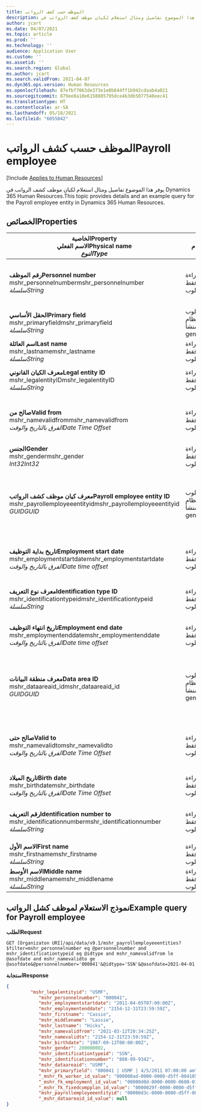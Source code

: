 ```yaml
---
title: الموظف حسب كشف الرواتب
description: يوفر هذا الموضوع تفاصيل ومثال استعلام لكيان موظف كشف الرواتب في Dynamics 365 Human Resources.
author: jcart
ms.date: 04/07/2021
ms.topic: article
ms.prod: ''
ms.technology: ''
audience: Application User
ms.custom: ''
ms.assetid: ''
ms.search.region: Global
ms.author: jcart
ms.search.validFrom: 2021-04-07
ms.dyn365.ops.version: Human Resources
ms.openlocfilehash: 87efbf7063de373e1e0b844ff1b942cdaab4a021
ms.sourcegitcommit: 879ee8a10e6158885795dce4b3db5077540eec41
ms.translationtype: HT
ms.contentlocale: ar-SA
ms.lasthandoff: 05/18/2021
ms.locfileid: "6055042"
---
```

# <a name="payroll-employee"></a><span data-ttu-id="243fc-103">الموظف حسب كشف الرواتب</span><span class="sxs-lookup"><span data-stu-id="243fc-103">Payroll employee</span></span>

[!include [Applies to Human Resources](../includes/applies-to-hr.md)]

<span data-ttu-id="243fc-104">يوفر هذا الموضوع تفاصيل ومثال استعلام لكيان موظف كشف الرواتب في Dynamics 365 Human Resources.</span><span class="sxs-lookup"><span data-stu-id="243fc-104">This topic provides details and an example query for the Payroll employee entity in Dynamics 365 Human Resources.</span></span>

## <a name="properties"></a><span data-ttu-id="243fc-105">الخصائص</span><span class="sxs-lookup"><span data-stu-id="243fc-105">Properties</span></span>

| <span data-ttu-id="243fc-106">الخاصية</span><span class="sxs-lookup"><span data-stu-id="243fc-106">Property</span></span><br><span data-ttu-id="243fc-107">**الاسم الفعلي**</span><span class="sxs-lookup"><span data-stu-id="243fc-107">**Physical name**</span></span><br><span data-ttu-id="243fc-108">**_النوع_**</span><span class="sxs-lookup"><span data-stu-id="243fc-108">**_Type_**</span></span> | <span data-ttu-id="243fc-109">استخدام</span><span class="sxs-lookup"><span data-stu-id="243fc-109">Use</span></span> | <span data-ttu-id="243fc-110">الوصف</span><span class="sxs-lookup"><span data-stu-id="243fc-110">Description</span></span> |
| --- | --- | --- |
| <span data-ttu-id="243fc-111">**رقم الموظف**</span><span class="sxs-lookup"><span data-stu-id="243fc-111">**Personnel number**</span></span><br><span data-ttu-id="243fc-112">mshr_personnelnumber</span><span class="sxs-lookup"><span data-stu-id="243fc-112">mshr_personnelnumber</span></span><br><span data-ttu-id="243fc-113">*سلسلة*</span><span class="sxs-lookup"><span data-stu-id="243fc-113">*String*</span></span> | <span data-ttu-id="243fc-114">للقراءة فقط</span><span class="sxs-lookup"><span data-stu-id="243fc-114">Read-only</span></span><br><span data-ttu-id="243fc-115">مطلوب</span><span class="sxs-lookup"><span data-stu-id="243fc-115">Required</span></span> | <span data-ttu-id="243fc-116">رقم الموظف الفريد الخاص بالموظف.</span><span class="sxs-lookup"><span data-stu-id="243fc-116">The employee's unique personnel number.</span></span> |
| <span data-ttu-id="243fc-117">**الحقل الأساسي**</span><span class="sxs-lookup"><span data-stu-id="243fc-117">**Primary field**</span></span><br><span data-ttu-id="243fc-118">mshr_primaryfield</span><span class="sxs-lookup"><span data-stu-id="243fc-118">mshr_primaryfield</span></span><br><span data-ttu-id="243fc-119">*سلسلة*</span><span class="sxs-lookup"><span data-stu-id="243fc-119">*String*</span></span> | <span data-ttu-id="243fc-120">مطلوب</span><span class="sxs-lookup"><span data-stu-id="243fc-120">Required</span></span><br><span data-ttu-id="243fc-121">النظام منشأ</span><span class="sxs-lookup"><span data-stu-id="243fc-121">System generated</span></span> |  |
| <span data-ttu-id="243fc-122">**اسم العائلة**</span><span class="sxs-lookup"><span data-stu-id="243fc-122">**Last name**</span></span><br><span data-ttu-id="243fc-123">mshr_lastname</span><span class="sxs-lookup"><span data-stu-id="243fc-123">mshr_lastname</span></span><br><span data-ttu-id="243fc-124">*سلسلة*</span><span class="sxs-lookup"><span data-stu-id="243fc-124">*String*</span></span> | <span data-ttu-id="243fc-125">للقراءة فقط</span><span class="sxs-lookup"><span data-stu-id="243fc-125">Read only</span></span><br><span data-ttu-id="243fc-126">مطلوب</span><span class="sxs-lookup"><span data-stu-id="243fc-126">Required</span></span> | <span data-ttu-id="243fc-127">اسم العائلة للموظف.</span><span class="sxs-lookup"><span data-stu-id="243fc-127">Employee last name.</span></span> |
| <span data-ttu-id="243fc-128">**معرف الكيان القانوني**</span><span class="sxs-lookup"><span data-stu-id="243fc-128">**Legal entity ID**</span></span><br><span data-ttu-id="243fc-129">mshr_legalentityID</span><span class="sxs-lookup"><span data-stu-id="243fc-129">mshr_legalentityID</span></span><br><span data-ttu-id="243fc-130">*سلسلة*</span><span class="sxs-lookup"><span data-stu-id="243fc-130">*String*</span></span> | <span data-ttu-id="243fc-131">للقراءة فقط</span><span class="sxs-lookup"><span data-stu-id="243fc-131">Read-only</span></span><br><span data-ttu-id="243fc-132">مطلوب</span><span class="sxs-lookup"><span data-stu-id="243fc-132">Required</span></span> | <span data-ttu-id="243fc-133">يحدد الكيان القانوني (الشركة).</span><span class="sxs-lookup"><span data-stu-id="243fc-133">Specifies the legal entity (company).</span></span> |
| <span data-ttu-id="243fc-134">**صالح من**</span><span class="sxs-lookup"><span data-stu-id="243fc-134">**Valid from**</span></span><br><span data-ttu-id="243fc-135">mshr_namevalidfrom</span><span class="sxs-lookup"><span data-stu-id="243fc-135">mshr_namevalidfrom</span></span><br><span data-ttu-id="243fc-136">*الفرق بالتاريخ والوقت*</span><span class="sxs-lookup"><span data-stu-id="243fc-136">*Date Time Offset*</span></span> | <span data-ttu-id="243fc-137">للقراءة فقط</span><span class="sxs-lookup"><span data-stu-id="243fc-137">Read-only</span></span> <br><span data-ttu-id="243fc-138">مطلوب</span><span class="sxs-lookup"><span data-stu-id="243fc-138">Required</span></span> | <span data-ttu-id="243fc-139">تاريخ بدء صلاحية معلومات الموظف.</span><span class="sxs-lookup"><span data-stu-id="243fc-139">Date the employee information is valid from.</span></span>  |
| <span data-ttu-id="243fc-140">**الجنس**</span><span class="sxs-lookup"><span data-stu-id="243fc-140">**Gender**</span></span><br><span data-ttu-id="243fc-141">mshr_gender</span><span class="sxs-lookup"><span data-stu-id="243fc-141">mshr_gender</span></span><br><span data-ttu-id="243fc-142">*Int32*</span><span class="sxs-lookup"><span data-stu-id="243fc-142">*Int32*</span></span> | <span data-ttu-id="243fc-143">للقراءة فقط</span><span class="sxs-lookup"><span data-stu-id="243fc-143">Read-only</span></span><br><span data-ttu-id="243fc-144">مطلوب</span><span class="sxs-lookup"><span data-stu-id="243fc-144">Required</span></span> | <span data-ttu-id="243fc-145">جنس الموظف.</span><span class="sxs-lookup"><span data-stu-id="243fc-145">The employee's gender.</span></span> |
| <span data-ttu-id="243fc-146">**معرف كيان موظف كشف الرواتب**</span><span class="sxs-lookup"><span data-stu-id="243fc-146">**Payroll employee entity ID**</span></span><br><span data-ttu-id="243fc-147">mshr_payrollemployeeentityid</span><span class="sxs-lookup"><span data-stu-id="243fc-147">mshr_payrollemployeeentityid</span></span><br><span data-ttu-id="243fc-148">*GUID*</span><span class="sxs-lookup"><span data-stu-id="243fc-148">*GUID*</span></span> | <span data-ttu-id="243fc-149">مطلوب</span><span class="sxs-lookup"><span data-stu-id="243fc-149">Required</span></span><br><span data-ttu-id="243fc-150">النظام منشأ</span><span class="sxs-lookup"><span data-stu-id="243fc-150">System generated</span></span> | <span data-ttu-id="243fc-151">قيمة معرف GUID منشأ بواسطة النظام لتعريف الموظف بشكل فريد.</span><span class="sxs-lookup"><span data-stu-id="243fc-151">A system-generated GUID value to uniquely identify the employee.</span></span> |
| <span data-ttu-id="243fc-152">**تاريخ بداية التوظيف**</span><span class="sxs-lookup"><span data-stu-id="243fc-152">**Employment start date**</span></span><br><span data-ttu-id="243fc-153">mshr_employmentstartdate</span><span class="sxs-lookup"><span data-stu-id="243fc-153">mshr_employmentstartdate</span></span><br><span data-ttu-id="243fc-154">*الفرق بالتاريخ والوقت*</span><span class="sxs-lookup"><span data-stu-id="243fc-154">*Date time offset*</span></span> | <span data-ttu-id="243fc-155">للقراءة فقط</span><span class="sxs-lookup"><span data-stu-id="243fc-155">Read-only</span></span><br><span data-ttu-id="243fc-156">مطلوب</span><span class="sxs-lookup"><span data-stu-id="243fc-156">Required</span></span> | <span data-ttu-id="243fc-157">تاريخ بدء توظيف الموظف.</span><span class="sxs-lookup"><span data-stu-id="243fc-157">The start date of the employee's employment.</span></span> |
| <span data-ttu-id="243fc-158">**معرف نوع التعريف**</span><span class="sxs-lookup"><span data-stu-id="243fc-158">**Identification type ID**</span></span><br><span data-ttu-id="243fc-159">mshr_identificationtypeid</span><span class="sxs-lookup"><span data-stu-id="243fc-159">mshr_identificationtypeid</span></span><br><span data-ttu-id="243fc-160">*سلسلة*</span><span class="sxs-lookup"><span data-stu-id="243fc-160">*String*</span></span> |<span data-ttu-id="243fc-161">للقراءة فقط</span><span class="sxs-lookup"><span data-stu-id="243fc-161">Read-only</span></span><br><span data-ttu-id="243fc-162">مطلوب</span><span class="sxs-lookup"><span data-stu-id="243fc-162">Required</span></span> | <span data-ttu-id="243fc-163">نوع التعريف المحدد للموظف.</span><span class="sxs-lookup"><span data-stu-id="243fc-163">The identification type defined for the employee.</span></span> |
| <span data-ttu-id="243fc-164">**تاريخ انتهاء التوظيف**</span><span class="sxs-lookup"><span data-stu-id="243fc-164">**Employment end date**</span></span><br><span data-ttu-id="243fc-165">mshr_employmentenddate</span><span class="sxs-lookup"><span data-stu-id="243fc-165">mshr_employmentenddate</span></span><br><span data-ttu-id="243fc-166">*الفرق بالتاريخ والوقت*</span><span class="sxs-lookup"><span data-stu-id="243fc-166">*Date time offset*</span></span> | <span data-ttu-id="243fc-167">للقراءة فقط</span><span class="sxs-lookup"><span data-stu-id="243fc-167">Read-only</span></span><br><span data-ttu-id="243fc-168">مطلوب</span><span class="sxs-lookup"><span data-stu-id="243fc-168">Required</span></span> |<span data-ttu-id="243fc-169">تاريخ انتهاء توظيف الموظف.</span><span class="sxs-lookup"><span data-stu-id="243fc-169">The end of the employee's employment.</span></span>  |
| <span data-ttu-id="243fc-170">**معرف منطقة البيانات**</span><span class="sxs-lookup"><span data-stu-id="243fc-170">**Data area ID**</span></span><br><span data-ttu-id="243fc-171">mshr_dataareaid_id</span><span class="sxs-lookup"><span data-stu-id="243fc-171">mshr_dataareaid_id</span></span><br><span data-ttu-id="243fc-172">*GUID*</span><span class="sxs-lookup"><span data-stu-id="243fc-172">*GUID*</span></span> | <span data-ttu-id="243fc-173">مطلوب</span><span class="sxs-lookup"><span data-stu-id="243fc-173">Required</span></span> <br><span data-ttu-id="243fc-174">النظام منشأ</span><span class="sxs-lookup"><span data-stu-id="243fc-174">System generated</span></span> | <span data-ttu-id="243fc-175">قيمة GUID تم إنشاؤها بواسطة النظام لتعرف الكيان القانوني (الشركة).</span><span class="sxs-lookup"><span data-stu-id="243fc-175">System-generated GUID value identifying the legal entity (company).</span></span> |
| <span data-ttu-id="243fc-176">**صالح حتى**</span><span class="sxs-lookup"><span data-stu-id="243fc-176">**Valid to**</span></span><br><span data-ttu-id="243fc-177">mshr_namevalidto</span><span class="sxs-lookup"><span data-stu-id="243fc-177">mshr_namevalidto</span></span><br><span data-ttu-id="243fc-178">*الفرق بالتاريخ والوقت*</span><span class="sxs-lookup"><span data-stu-id="243fc-178">*Date Time Offset*</span></span> |  <span data-ttu-id="243fc-179">للقراءة فقط</span><span class="sxs-lookup"><span data-stu-id="243fc-179">Read-only</span></span><br><span data-ttu-id="243fc-180">مطلوب</span><span class="sxs-lookup"><span data-stu-id="243fc-180">Required</span></span> | <span data-ttu-id="243fc-181">تاريخ انتهاء صلاحية معلومات الموظف.</span><span class="sxs-lookup"><span data-stu-id="243fc-181">Date the employee information is valid to.</span></span> |
| <span data-ttu-id="243fc-182">**تاريخ الميلاد**</span><span class="sxs-lookup"><span data-stu-id="243fc-182">**Birth date**</span></span><br><span data-ttu-id="243fc-183">mshr_birthdate</span><span class="sxs-lookup"><span data-stu-id="243fc-183">mshr_birthdate</span></span><br><span data-ttu-id="243fc-184">*الفرق بالتاريخ والوقت*</span><span class="sxs-lookup"><span data-stu-id="243fc-184">*Date Time Offset*</span></span> | <span data-ttu-id="243fc-185">للقراءة فقط</span><span class="sxs-lookup"><span data-stu-id="243fc-185">Read-only</span></span> <br><span data-ttu-id="243fc-186">مطلوب</span><span class="sxs-lookup"><span data-stu-id="243fc-186">Required</span></span> | <span data-ttu-id="243fc-187">تاريخ ميلاد الموظف.</span><span class="sxs-lookup"><span data-stu-id="243fc-187">The employee's birth date</span></span> |
| <span data-ttu-id="243fc-188">**رقم التعريف**</span><span class="sxs-lookup"><span data-stu-id="243fc-188">**Identification number to**</span></span><br><span data-ttu-id="243fc-189">mshr_identificationnumber</span><span class="sxs-lookup"><span data-stu-id="243fc-189">mshr_identificationnumber</span></span><br><span data-ttu-id="243fc-190">*سلسلة*</span><span class="sxs-lookup"><span data-stu-id="243fc-190">*String*</span></span> | <span data-ttu-id="243fc-191">للقراءة فقط</span><span class="sxs-lookup"><span data-stu-id="243fc-191">Read-only</span></span> <br><span data-ttu-id="243fc-192">مطلوب</span><span class="sxs-lookup"><span data-stu-id="243fc-192">Required</span></span> |<span data-ttu-id="243fc-193">رقم التعريف المحدد للموظف.</span><span class="sxs-lookup"><span data-stu-id="243fc-193">The identification number defined for the employee.</span></span>  |
| <span data-ttu-id="243fc-194">**الاسم الأول**</span><span class="sxs-lookup"><span data-stu-id="243fc-194">**First name**</span></span><br><span data-ttu-id="243fc-195">mshr_firstname</span><span class="sxs-lookup"><span data-stu-id="243fc-195">mshr_firstname</span></span><br><span data-ttu-id="243fc-196">*سلسلة*</span><span class="sxs-lookup"><span data-stu-id="243fc-196">*String*</span></span> | <span data-ttu-id="243fc-197">للقراءة فقط</span><span class="sxs-lookup"><span data-stu-id="243fc-197">Read-only</span></span><br><span data-ttu-id="243fc-198">مطلوب</span><span class="sxs-lookup"><span data-stu-id="243fc-198">Required</span></span> | <span data-ttu-id="243fc-199">الاسم الأول للموظف.</span><span class="sxs-lookup"><span data-stu-id="243fc-199">Employee first name.</span></span> |
| <span data-ttu-id="243fc-200">**الاسم الأوسط**</span><span class="sxs-lookup"><span data-stu-id="243fc-200">**Middle name**</span></span><br><span data-ttu-id="243fc-201">mshr_middlename</span><span class="sxs-lookup"><span data-stu-id="243fc-201">mshr_middlename</span></span><br><span data-ttu-id="243fc-202">*سلسلة*</span><span class="sxs-lookup"><span data-stu-id="243fc-202">*String*</span></span> | <span data-ttu-id="243fc-203">للقراءة فقط</span><span class="sxs-lookup"><span data-stu-id="243fc-203">Read-only</span></span><br><span data-ttu-id="243fc-204">مطلوب</span><span class="sxs-lookup"><span data-stu-id="243fc-204">Required</span></span> |<span data-ttu-id="243fc-205">الاسم الأوسط للموظف.</span><span class="sxs-lookup"><span data-stu-id="243fc-205">Employee middle name.</span></span>  |

## <a name="example-query-for-payroll-employee"></a><span data-ttu-id="243fc-206">نموذج الاستعلام لموظف كشل الرواتب</span><span class="sxs-lookup"><span data-stu-id="243fc-206">Example query for Payroll employee</span></span>

<span data-ttu-id="243fc-207">**الطلب**</span><span class="sxs-lookup"><span data-stu-id="243fc-207">**Request**</span></span>

```http
GET [Organizaton URI]/api/data/v9.1/mshr_payrollemployeeentities?$filter=mshr_personnelnumber eq @personnelnumber and mshr_identificationtypeid eq @idtype and mshr_namevalidfrom le @asofdate and mshr_namevalidto ge @asofdate&@personnelnumber='000041'&@idtype='SSN'&@asofdate=2021-04-01
```

<span data-ttu-id="243fc-208">**استجابة**</span><span class="sxs-lookup"><span data-stu-id="243fc-208">**Response**</span></span>

```json
{
         "mshr_legalentityid": "USMF",
            "mshr_personnelnumber": "000041",
            "mshr_employmentstartdate": "2011-04-05T07:00:00Z",
            "mshr_employmentenddate": "2154-12-31T23:59:59Z",
            "mshr_firstname": "Cassie",
            "mshr_middlename": "Lassie",
            "mshr_lastname": "Hicks",
            "mshr_namevalidfrom": "2021-03-12T20:34:25Z",
            "mshr_namevalidto": "2154-12-31T23:59:59Z",
            "mshr_birthdate": "1987-09-12T00:00:00Z",
            "mshr_gender": 200000002,
            "mshr_identificationtypeid": "SSN",
            "mshr_identificationnumber": "888-99-9342",
            "mshr_dataareaid": "USMF",
            "mshr_primaryfield": "000041 | USMF | 4/5/2011 07:00:00 am",
            "_mshr_fk_worker_id_value": "000000ad-0000-0000-d5ff-004105000000",
            "_mshr_fk_employment_id_value": "00000d0d-0000-0000-0600-014105000000",
            "_mshr_fk_fixedcompplan_id_value": "0000029f-0000-0000-d5ff-004105000000",
            "mshr_payrollemployeeentityid": "00000d3c-0000-0000-d5ff-004105000000",
            "_mshr_dataareaid_id_value": null
}
```
